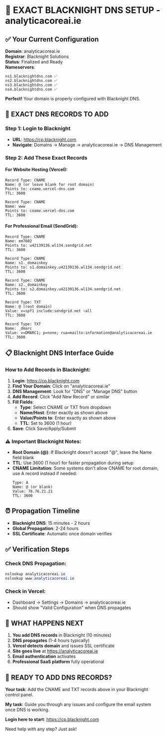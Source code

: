 # 🎯 EXACT BLACKNIGHT DNS SETUP - analyticacoreai.ie

## ✅ Your Current Configuration

**Domain**: analyticacoreai.ie  
**Registrar**: Blacknight Solutions  
**Status**: Finalized and Ready  
**Nameservers**: 
```
ns1.blacknightdns.com ✅
ns2.blacknightdns.com ✅  
ns3.blacknightdns.com ✅
ns4.blacknightdns.com ✅
```

**Perfect!** Your domain is properly configured with Blacknight DNS.

## 🔧 EXACT DNS RECORDS TO ADD

### Step 1: Login to Blacknight
- **URL**: https://cp.blacknight.com
- **Navigate**: Domains → Manage → analyticacoreai.ie → DNS Management

### Step 2: Add These Exact Records

#### For Website Hosting (Vercel):
```
Record Type: CNAME
Name: @ (or leave blank for root domain)
Points to: cname.vercel-dns.com
TTL: 3600

Record Type: CNAME  
Name: www
Points to: cname.vercel-dns.com
TTL: 3600
```

#### For Professional Email (SendGrid):
```
Record Type: CNAME
Name: em7602
Points to: u42139136.wl134.sendgrid.net
TTL: 3600

Record Type: CNAME
Name: s1._domainkey  
Points to: s1.domainkey.u42139136.wl134.sendgrid.net
TTL: 3600

Record Type: CNAME
Name: s2._domainkey
Points to: s2.domainkey.u42139136.wl134.sendgrid.net  
TTL: 3600

Record Type: TXT
Name: @ (root domain)
Value: v=spf1 include:sendgrid.net ~all
TTL: 3600

Record Type: TXT  
Name: _dmarc
Value: v=DMARC1; p=none; rua=mailto:information@analyticacoreai.ie
TTL: 3600
```

## 📋 Blacknight DNS Interface Guide

### How to Add Records in Blacknight:

1. **Login**: https://cp.blacknight.com
2. **Find Your Domain**: Click on "analyticacoreai.ie"
3. **DNS Management**: Look for "DNS" or "Manage DNS" button
4. **Add Record**: Click "Add New Record" or similar
5. **Fill Fields**:
   - **Type**: Select CNAME or TXT from dropdown
   - **Name/Host**: Enter exactly as shown above
   - **Value/Points to**: Enter exactly as shown above  
   - **TTL**: Set to 3600 (1 hour)
6. **Save**: Click Save/Apply/Submit

### ⚠️ Important Blacknight Notes:

- **Root Domain (@)**: If Blacknight doesn't accept "@", leave the Name field blank
- **TTL**: Use 3600 (1 hour) for faster propagation during setup
- **CNAME Limitation**: Some systems don't allow CNAME for root domain, use A record instead if needed:
  ```
  Type: A
  Name: @ (or blank)
  Value: 76.76.21.21
  TTL: 3600
  ```

## ⏰ Propagation Timeline

- **Blacknight DNS**: 15 minutes - 2 hours  
- **Global Propagation**: 2-24 hours
- **SSL Certificate**: Automatic once domain verifies

## ✅ Verification Steps

### Check DNS Propagation:
```powershell
nslookup analyticacoreai.ie
nslookup www.analyticacoreai.ie
```

### Check in Vercel:
- Dashboard → Settings → Domains → analyticacoreai.ie
- Should show "Valid Configuration" when DNS propagates

## 🎯 WHAT HAPPENS NEXT

1. **You add DNS records** in Blacknight (10 minutes)
2. **DNS propagates** (1-4 hours typically)  
3. **Vercel detects domain** and issues SSL certificate
4. **Site goes live** at https://analyticacoreai.ie
5. **Email authentication** activates
6. **Professional SaaS platform** fully operational

## 🚀 READY TO ADD DNS RECORDS?

**Your task**: Add the CNAME and TXT records above in your Blacknight control panel.

**My task**: Guide you through any issues and configure the email system once DNS is working.

**Login here to start**: https://cp.blacknight.com

Need help with any step? Just ask!
